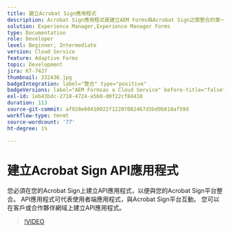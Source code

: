 ```yaml
---
title: 建立Acrobat Sign應用程式
description: Acrobat Sign應用程式是建立AEM Forms與Acrobat Sign之間整合的第一步。
solution: Experience Manager,Experience Manager Forms
type: Documentation
role: Developer
level: Beginner, Intermediate
version: Cloud Service
feature: Adaptive Forms
topic: Development
jira: KT-7427
thumbnail: 332436.jpg
badgeIntegration: label="整合" type="positive"
badgeVersions: label="AEM Formsas a Cloud Service" before-title="false"
exl-id: 1eb43bdc-2718-4724-a5b8-d0f22cf84418
duration: 113
source-git-commit: af928e60410022f12207082467d3bd9b818af59d
workflow-type: tm+mt
source-wordcount: '77'
ht-degree: 1%

---
```


# 建立Acrobat Sign API應用程式

您必須在您的Acrobat Sign上建立API應用程式，以便與您的Acrobat Sign平台整合。 API應用程式可代表使用者端應用程式，與Acrobat Sign平台互動。 您可以在客戶或合作夥伴網域上建立API應用程式。

>[!VIDEO](https://video.tv.adobe.com/v/332436?quality=12&learn=on)
